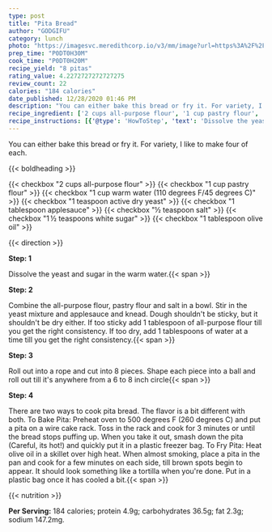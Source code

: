 ```yaml
---
type: post
title: "Pita Bread"
author: "GODGIFU"
category: lunch
photo: "https://imagesvc.meredithcorp.io/v3/mm/image?url=https%3A%2F%2Fimages.media-allrecipes.com%2Fuserphotos%2F3346005.jpg"
prep_time: "P0DT0H30M"
cook_time: "P0DT0H20M"
recipe_yield: "8 pitas"
rating_value: 4.2272727272727275
review_count: 22
calories: "184 calories"
date_published: 12/28/2020 01:46 PM
description: "You can either bake this bread or fry it. For variety, I like to make four of each."
recipe_ingredient: ['2 cups all-purpose flour', '1 cup pastry flour', '1 cup warm water (110 degrees F/45 degrees C)', '1 teaspoon active dry yeast', '1 tablespoon applesauce', '½ teaspoon salt', '1\u2009½ teaspoons white sugar', '1 tablespoon olive oil']
recipe_instructions: [{'@type': 'HowToStep', 'text': 'Dissolve the yeast and sugar in the warm water.\n'}, {'@type': 'HowToStep', 'text': "Combine the all-purpose flour, pastry flour and salt in a bowl. Stir in the yeast mixture and applesauce and knead. Dough shouldn't be sticky, but it shouldn't be dry either. If too sticky add 1 tablespoon of all-purpose flour till you get the right consistency. If too dry, add 1 tablespoons of water at a time till you get the right consistency.\n"}, {'@type': 'HowToStep', 'text': "Roll out into a rope and cut into 8 pieces. Shape each piece into a ball and roll out till it's anywhere from a 6 to 8 inch circle\n"}, {'@type': 'HowToStep', 'text': "There are two ways to cook pita bread. The flavor is a bit different with both.   To Bake Pita:  Preheat oven to 500 degrees F (260 degrees C) and put a pita on a wire cake rack. Toss in the rack and cook for 3 minutes or until the bread stops puffing up. When you take it out, smash down the pita (Careful, its hot!) and quickly put it in a plastic freezer bag.  To Fry Pita:  Heat olive oil in a skillet over high heat. When almost smoking, place a pita in the pan and cook for a few minutes on each side, till brown spots begin to appear. It should look something like a tortilla when you're done. Put in a plastic bag once it has cooled a bit.\n"}]
---
```


You can either bake this bread or fry it. For variety, I like to make four of each. 

{{< boldheading >}}

{{< checkbox "2 cups all-purpose flour" >}}
{{< checkbox "1 cup pastry flour" >}}
{{< checkbox "1 cup warm water (110 degrees F/45 degrees C)" >}}
{{< checkbox "1 teaspoon active dry yeast" >}}
{{< checkbox "1 tablespoon applesauce" >}}
{{< checkbox "½ teaspoon salt" >}}
{{< checkbox "1 ½ teaspoons white sugar" >}}
{{< checkbox "1 tablespoon olive oil" >}}


{{< direction >}}

**Step: 1**

Dissolve the yeast and sugar in the warm water.{{< span >}}

**Step: 2**

Combine the all-purpose flour, pastry flour and salt in a bowl. Stir in the yeast mixture and applesauce and knead. Dough shouldn't be sticky, but it shouldn't be dry either. If too sticky add 1 tablespoon of all-purpose flour till you get the right consistency. If too dry, add 1 tablespoons of water at a time till you get the right consistency.{{< span >}}

**Step: 3**

Roll out into a rope and cut into 8 pieces. Shape each piece into a ball and roll out till it's anywhere from a 6 to 8 inch circle{{< span >}}

**Step: 4**

There are two ways to cook pita bread. The flavor is a bit different with both.   To Bake Pita:  Preheat oven to 500 degrees F (260 degrees C) and put a pita on a wire cake rack. Toss in the rack and cook for 3 minutes or until the bread stops puffing up. When you take it out, smash down the pita (Careful, its hot!) and quickly put it in a plastic freezer bag.  To Fry Pita:  Heat olive oil in a skillet over high heat. When almost smoking, place a pita in the pan and cook for a few minutes on each side, till brown spots begin to appear. It should look something like a tortilla when you're done. Put in a plastic bag once it has cooled a bit.{{< span >}}

{{< nutrition >}}

**Per Serving:** 184 calories; protein 4.9g; carbohydrates 36.5g; fat 2.3g; sodium 147.2mg.